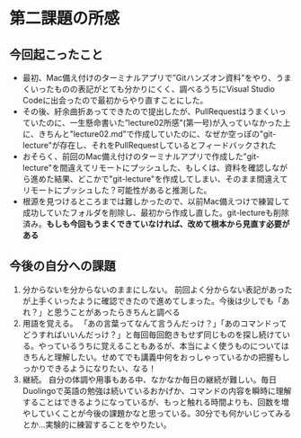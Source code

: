 # 第二課題の所感
## 今回起こったこと
- 最初、Mac備え付けのターミナルアプリで”Gitハンズオン資料”をやり、うまくいったものの表記がとても分かりにくく、調べるうちにVisual Studio Codeに出会ったので最初からやり直すことにした。
- その後、紆余曲折あってできたので提出したが、PullRequestはうまくいっていたのに、一生懸命書いた”lecture02所感"(第一号)が入っていなかった上に、きちんと"lecture02.md"で作成していたのに、なぜか空っぽの"git-lecture"が存在し、それをPullRequestしているとフィードバックされた
- おそらく、前回のMac備え付けのターミナルアプリで作成した"git-lecture"を間違えてリモートにプッシュした、もしくは、資料を確認しながら進めた結果、どこかで"git-lecture"を作成してしまい、そのまま間違えてリモートにプッシュした？可能性があると推測した。
- 根源を見つけるところまでは難しかったので、以前Mac備えつけで練習して成功していたフォルダを削除し、最初から作成し直した。git-lectureも削除済み。**もしも今回もうまくできていなければ、改めて根本から見直す必要がある**

## 今後の自分への課題
1. 分からないを分からないのままにしない。  前回よく分からない表記があったが上手くいったように確認できたので進めてしまった。今後は少しでも「あれ？」と思うことがあったらきちんと調べる
2. 用語を覚える。  「あの言葉ってなんて言うんだっけ？」「あのコマンドってどうすればいいんだっけ？」と毎回毎回飽きもせず同じものを探し続けている。やっているうちに覚えることもあるが、本当によく使うものについてはきちんと理解したい。せめてでも講義中何をおっしゃっているかの把握もしっかりできるようになりたい、なる！
3. 継続。  自分の体調や用事もある中、なかなか毎日の継続が難しい。毎日Duolingoで英語の勉強は続いているおかげか、コマンドの内容を瞬時に理解することはできるようになっているが、もっと触れる時間よりも、回数を増やしていくことが今後の課題かなと思っている。30分でも何かいじってみるとか…実験的に練習することをやりたい。